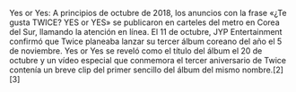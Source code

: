 Yes or Yes: A principios de octubre de 2018, los anuncios con la frase «¿Te gusta TWICE? YES or YES» se publicaron en carteles del metro en Corea del Sur, llamando la atención en línea. El 11 de octubre, JYP Entertainment confirmó que Twice planeaba lanzar su tercer álbum coreano del año el 5 de noviembre. Yes or Yes se reveló como el título del álbum el 20 de octubre y un vídeo especial que conmemora el tercer aniversario de Twice contenía un breve clip del primer sencillo del álbum del mismo nombre.[2]​[3]​
